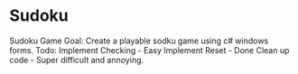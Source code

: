 # Sudoku
Sudoku Game
Goal: Create a playable sodku game using c# windows forms.
Todo:
Implement Checking - Easy
Implement Reset - Done
Clean up code - Super difficult and annoying.
